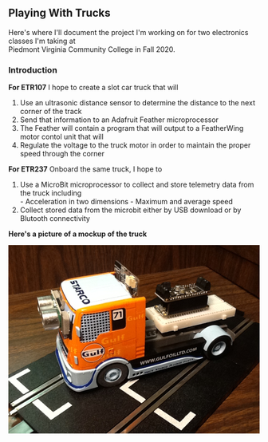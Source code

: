 ## Playing With Trucks
Here's where I'll document the project I'm working on for two electronics classes I'm taking at  
Piedmont Virginia Community College in Fall 2020.

### Introduction

**For ETR107**
I hope to create a slot car truck that will
  1. Use an ultrasonic distance sensor to determine the distance to the next corner of the track
  2. Send that information to an Adafruit Feather microprocessor
  3. The Feather will contain a program that will output to a FeatherWing motor contol unit that will
  4. Regulate the voltage to the truck motor in order to maintain the proper speed through the corner

**For ETR237**
Onboard the same truck, I hope to
  1. Use a MicroBit microprocessor to collect and store telemetry data from the truck including  
    - Acceleration in two dimensions
    - Maximum and average speed
  2. Collect stored data from the microbit either by USB download or by Blutooth connectivity

**Here's a picture of a mockup of the truck**

![A mockup of the project truck!](https://github.com/dougbrown1048/ETR107-Final-Project/blob/main/Pictures/Truck%2002.JPG "This is rollover text.")

